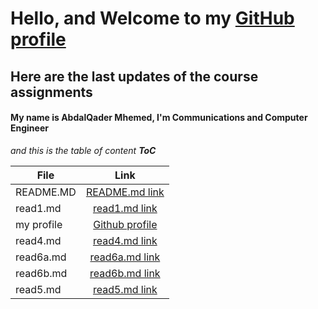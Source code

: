 # Hello, and Welcome to my [GitHub profile](https://github.com/otator)
## Here are the last updates of the course assignments




#### My name is AbdalQader Mhemed, I'm Communications and Computer Engineer

*and this is the table of content __ToC__*

| File       | Link |
|----------- |:-----------------------------------------------------------------------------:|
| README.MD  | [README.md link](https://otator.github.io/reading-notes/) |
| read1.md   | [read1.md link](https://github.com/otator/reading-notes/blob/main/read1.md)   |
| my profile | [Github profile](https://github.com/otator) |
| read4.md   | [read4.md link](https://github.com/otator/reading-notes/blob/main/read4.md)   |
| read6a.md  | [read6a.md link](https://github.com/otator/reading-notes/blob/main/read6a.md) |
| read6b.md  | [read6b.md link](https://github.com/otator/reading-notes/blob/main/read6b.md) |
| read5.md   | [read5.md link](https://github.com/otator/reading-notes/blob/main/read5.md)   |